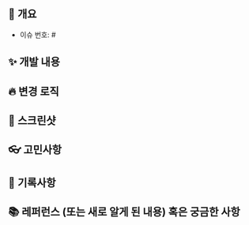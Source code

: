 ## 📌 개요
<!-- 관련있는 이슈 번호(#000)을 적어주세요. -->
- 이슈 번호: #

## ✨ 개발 내용
<!-- 개발한 내용을 설명을 적어주세요 -->

## 🔥 변경 로직
<!-- 변경된 로직이 있다면 적어주세요. -->

## 📸 스크린샷
<!-- 관련 스크린샷이 필요하다면 스크린샷을 첨부해주세요 -->

## 👓 고민사항

## 📩 기록사항

## 📚 레퍼런스 (또는 새로 알게 된 내용) 혹은 궁금한 사항
<!-- 참고할 사항이 있다면 적어주세요 -->
